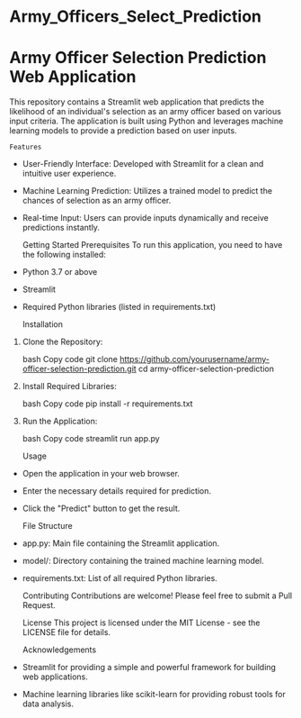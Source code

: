 # Army_Officers_Select_Prediction
 # Army Officer Selection Prediction Web Application
This repository contains a Streamlit web application that predicts the likelihood of an individual's selection as an army officer based on various input criteria. The application is built using Python and leverages machine learning models to provide a prediction based on user inputs.

    Features
 - User-Friendly Interface: Developed with Streamlit for a clean and intuitive user experience.
 - Machine Learning Prediction: Utilizes a trained model to predict the chances of selection as an army officer.
 - Real-time Input: Users can provide inputs dynamically and receive predictions instantly.
  
    Getting Started
  Prerequisites
To run this application, you need to have the following installed:

 - Python 3.7 or above
 - Streamlit
 - Required Python libraries (listed in requirements.txt)
  
   Installation
  
1. Clone the Repository:

   bash
   Copy code
   git clone https://github.com/yourusername/army-officer-selection-prediction.git
   cd army-officer-selection-prediction

2. Install Required Libraries:

   bash
   Copy code
   pip install -r requirements.txt

3. Run the Application:

   bash
   Copy code
   streamlit run app.py

     Usage
- Open the application in your web browser.
- Enter the necessary details required for prediction.
- Click the "Predict" button to get the result.
  
     File Structure
- app.py: Main file containing the Streamlit application.
- model/: Directory containing the trained machine learning model.
- requirements.txt: List of all required Python libraries.
  
     Contributing
Contributions are welcome! Please feel free to submit a Pull Request.

     License
This project is licensed under the MIT License - see the LICENSE file for details.

     Acknowledgements
- Streamlit for providing a simple and powerful framework for building web applications.
- Machine learning libraries like scikit-learn for providing robust tools for data analysis.

   
